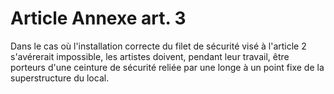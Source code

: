 # Article Annexe art. 3

Dans le cas où l'installation correcte du filet de sécurité visé à l'article 2 s'avérerait impossible, les artistes doivent, pendant leur travail, être porteurs d'une ceinture de sécurité reliée par une longe à un point fixe de la superstructure du local.
